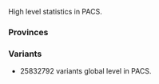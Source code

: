 High level statistics in PACS.

### Provinces


### Variants

* 25832792 variants global level in PACS.



